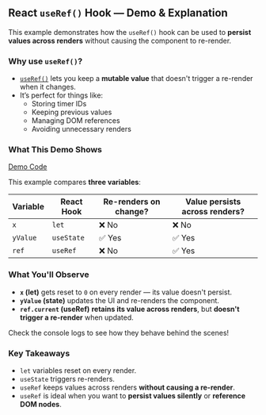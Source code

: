 ## React `useRef()` Hook — Demo & Explanation
This example demonstrates how the `useRef()` hook can be used to **persist values across renders** without causing the component to re-render.

### Why use `useRef()`?
- [`useRef()`](https://react.dev/reference/react/useRef) lets you keep a **mutable value** that doesn't trigger a re-render when it changes.
- It’s perfect for things like:
  - Storing timer IDs
  - Keeping previous values
  - Managing DOM references
  - Avoiding unnecessary renders

### What This Demo Shows
[Demo Code](./UseRefDemo.js)

This example compares **three variables**:

| Variable | React Hook | Re-renders on change? | Value persists across renders? |
|----------|------------|------------------------|----------------------------------|
| `x`      | `let`      | ❌ No                  | ❌ No                            |
| `yValue` | `useState` | ✅ Yes                 | ✅ Yes                           |
| `ref`    | `useRef`   | ❌ No                  | ✅ Yes                           |


### What You'll Observe
- **`x` (let)** gets reset to `0` on every render — its value doesn't persist.
- **`yValue` (state)** updates the UI and re-renders the component.
- **`ref.current` (useRef)** **retains its value across renders**, but **doesn't trigger a re-render** when updated.

Check the console logs to see how they behave behind the scenes!

### Key Takeaways

- `let` variables reset on every render.
- `useState` triggers re-renders.
- `useRef` keeps values across renders **without causing a re-render**.
- `useRef` is ideal when you want to **persist values silently** or **reference DOM nodes**.

